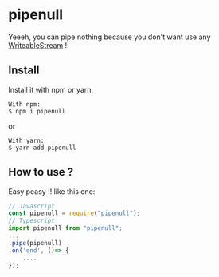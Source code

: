 # pipenull
Yeeeh, you can pipe nothing because you don't want use any [WriteableStream](https://nodejs.org/api/stream.html#stream_writable_streams) !!  

## Install
Install it with npm or yarn.

```
With npm:
$ npm i pipenull
```

or

```
With yarn:
$ yarn add pipenull
```

## How to use ?
Easy peasy !! like this one:

```typescript
// Javascript
const pipenull = require("pipenull");
// Typescript
import pipenull from "pipenull";
...
.pipe(pipenull)
.on('end', ()=> {
    ....
});
```